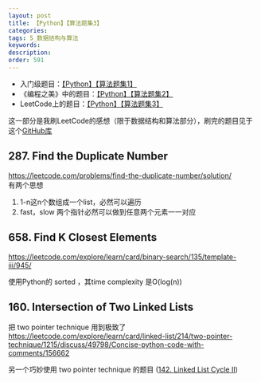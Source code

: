 ```yaml
---
layout: post
title: 【Python】【算法题集3】
categories:
tags: 5_数据结构与算法
keywords:
description:
order: 591
---
```


- 入门级题目：[【Python】【算法题集1】](http://www.guofei.site/2017/05/03/TrickPython.html)
- 《编程之美》中的题目：[【Python】【算法题集2】](http://www.guofei.site/2017/08/28/someproblems.html)
- LeetCode上的题目：[【Python】【算法题集3】](http://www.guofei.site/2018/07/05/pythonalgorithma.html)


这一部分是我刷LeetCode的感想（限于数据结构和算法部分），刷完的题目见于这个[GitHub库](https://github.com/guofei9987/leetcode_python)


## 287. Find the Duplicate Number
https://leetcode.com/problems/find-the-duplicate-number/solution/  
有两个思想
1. 1-n这n个数组成一个list，必然可以遍历
2. fast，slow 两个指针必然可以做到任意两个元素一一对应

## 658. Find K Closest Elements
https://leetcode.com/explore/learn/card/binary-search/135/template-iii/945/

使用Python的 sorted ，其time complexity 是O(log(n))


## 160. Intersection of Two Linked Lists
把 two pointer technique 用到极致了
https://leetcode.com/explore/learn/card/linked-list/214/two-pointer-technique/1215/discuss/49798/Concise-python-code-with-comments/156662  

另一个巧妙使用 two pointer technique 的题目 ([142. Linked List Cycle II](https://leetcode.com/problems/linked-list-cycle-ii/description/))
